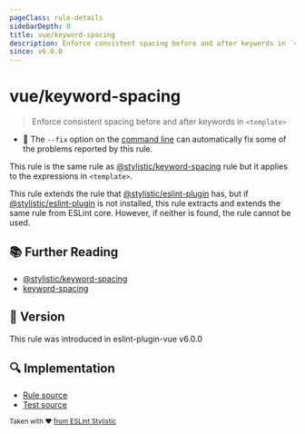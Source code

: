 ```yaml
---
pageClass: rule-details
sidebarDepth: 0
title: vue/keyword-spacing
description: Enforce consistent spacing before and after keywords in `<template>`
since: v6.0.0
---
```


# vue/keyword-spacing

> Enforce consistent spacing before and after keywords in `<template>`

- :wrench: The `--fix` option on the [command line](https://eslint.org/docs/user-guide/command-line-interface#fixing-problems) can automatically fix some of the problems reported by this rule.

This rule is the same rule as [@stylistic/keyword-spacing] rule but it applies to the expressions in `<template>`.

This rule extends the rule that [@stylistic/eslint-plugin] has, but if [@stylistic/eslint-plugin] is not installed, this rule extracts and extends the same rule from ESLint core.
However, if neither is found, the rule cannot be used.

[@stylistic/eslint-plugin]: https://eslint.style/packages/default

## :books: Further Reading

- [@stylistic/keyword-spacing]
- [keyword-spacing]

[@stylistic/keyword-spacing]: https://eslint.style/rules/default/keyword-spacing
[keyword-spacing]: https://eslint.org/docs/rules/keyword-spacing

## :rocket: Version

This rule was introduced in eslint-plugin-vue v6.0.0

## :mag: Implementation

- [Rule source](https://github.com/vuejs/eslint-plugin-vue/blob/master/lib/rules/keyword-spacing.js)
- [Test source](https://github.com/vuejs/eslint-plugin-vue/blob/master/tests/lib/rules/keyword-spacing.js)

<sup>Taken with ❤️ [from ESLint Stylistic](https://eslint.style/rules/ts/keyword-spacing)</sup>

